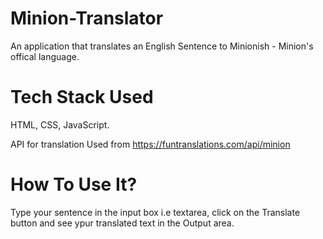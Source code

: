 # Minion-Translator

An application that translates an English Sentence to Minionish - Minion's offical language.

# Tech Stack Used

HTML, CSS, JavaScript.

API for translation Used from https://funtranslations.com/api/minion

# How To Use It?

Type your sentence in the input box i.e textarea, click on the Translate button and see ypur translated text in the Output area.
